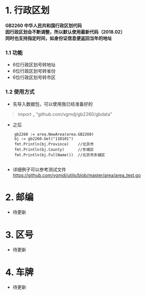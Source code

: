 # 1. 行政区划
__GB2260 中华人民共和国行政区划代码<br>
因行政区划会不断调整，所以默认使用最新代码（2018.02）<br>
同时也支持指定时间，如身份证信息便返回当年的地址__

### 1.1 功能
- 6位行政区划号转地址
- 6位行政区划号转省份
- 6位行政区划号转市区


### 1.2 使用方式
- 先导入数据包，可以使用我已经准备好的

> import _ "github.com/vgmdj/gb2260/gbdata"

- 之后

```
    gb2260 := area.NewArea(area.GB2260)
    bj := gb2260.Get("110101")
    fmt.Println(bj.Province)    //北京市
    fmt.Println(bj.County)      //东城区
    fmt.Println(bj.FullName())  //北京市东城区
    
```

- 详细例子可以参考测试文件
https://github.com/vgmdj/utils/blob/master/area/area_test.go

# 2. 邮编
- 待更新

# 3. 区号
- 待更新

# 4. 车牌
- 待更新
